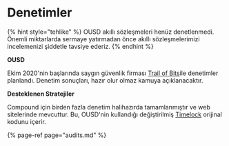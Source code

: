 # Denetimler

{% hint style="tehlike" %}
OUSD akıllı sözleşmeleri henüz denetlenmedi. Önemli miktarlarda sermaye yatırmadan önce akıllı sözleşmelerimizi incelemenizi şiddetle tavsiye ederiz.
{% endhint %}

**OUSD**

Ekim 2020'nin başlarında saygın güvenlik firması [Trail of Bits](https://www.trailofbits.com/)ile denetimler planlandı. Denetim sonuçları, hazır olur olmaz kamuya açıklanacaktır.

**Desteklenen Stratejiler**

Compound için birden fazla denetim halihazırda tamamlanmıştır ve web sitelerinde mevcuttur. Bu, OUSD'nin kullandığı değiştirilmiş [Timelock](../smart-contracts/api/timelock.md) orijinal kodunu içerir.

{% page-ref page="audits.md" %}





